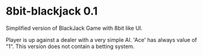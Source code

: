 # 8bit-blackjack 0.1

Simplified version of BlackJack Game with 8bit like UI.

Player is up against a dealer with a very simple AI. 'Ace' has always value of "1". This version does not contain a betting system.
